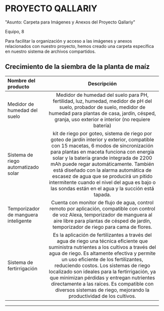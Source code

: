 # PROYECTO QALLARIY 
 "Asunto: Carpeta para Imágenes y Anexos del Proyecto Qallariy"

Equipo, 8 

Para facilitar la organización y acceso a las imágenes y anexos relacionados con nuestro proyecto, hemos creado una carpeta específica en nuestro sistema de archivos compartidos.


## Crecimiento de la siembra de la planta de maíz 

| Nombre del producto  | Descripción  |
| :------------ |:---------------:| 
| Medidor de humedad del suelo       | Medidor de humedad del suelo para PH, fertilidad, luz, humedad, medidor de pH del suelo, probador de suelo, medidor de humedad para plantas de casa, jardín, césped, granja, uso exterior e interior (no requiere batería) | 
| Sistema de riego automatizado solar|  kit de riego por goteo, sistema de riego por goteo de jardín interior y exterior, compatible con 15 macetas, 6 modos de sincronización para plantas en maceta funciona con energía solar y la batería grande integrada de 2200 mAh puede regar automáticamente. También está diseñado con la alarma automática de escasez de agua que se producirá un pitido intermitente cuando el nivel del agua es bajo o las sondas están en el agua y la succión está tapada.       
| Temporizador de manguera inteligente |  Cuenta con monitor de flujo de agua, control remoto por aplicación, compatible con control de voz Alexa, temporizador de manguera al aire libre para plantas de césped de jardín, temporizador de riego para cama de flores. | 
| Sistema de fertirrigación        |    Es la aplicación de fertilizantes a través del agua de riego una técnica eficiente que suministra nutrientes a los cultivos a través del agua de riego. Es altamente efectiva y permite un uso eficiente de los fertilizantes, reduciendo costos. Los sistemas de riego localizado son ideales para la fertirrigación, ya que minimizan pérdidas y entregan nutrientes directamente a las raíces. Es compatible con diversos sistemas de riego, mejorando la productividad de los cultivos. |
----
